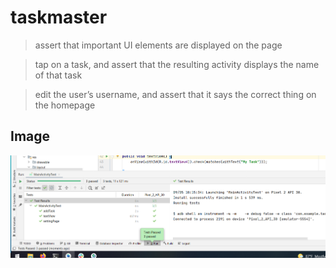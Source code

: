 # taskmaster

>  assert that important UI elements are displayed on the page

>tap on a task, and assert that the resulting activity displays the name of that task

>edit the user’s username, and assert that it says the correct thing on the homepage



## Image 

![lab1](screenshots/lab5.png)
